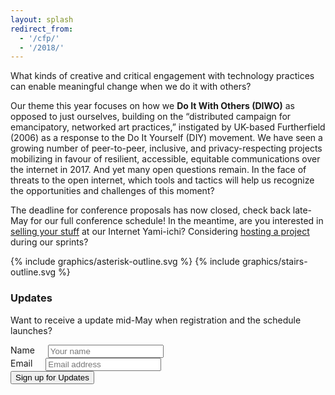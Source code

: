 ```yaml
---
layout: splash
redirect_from:
  - '/cfp/'
  - '/2018/'
---
```


What kinds of creative and critical engagement with technology practices can enable meaningful change when we do it with others?

Our theme this year focuses on how we **Do It With Others (DIWO)** as opposed to just ourselves, building on the “distributed campaign for emancipatory, networked art practices,” instigated by UK-based Furtherfield (2006) as a response to the Do It Yourself (DIY) movement. We have seen a growing number of peer-to-peer, inclusive, and privacy-respecting projects mobilizing in favour of resilient, accessible, equitable communications over the internet in 2017. And yet many open questions remain. In the face of threats to the open internet, which tools and tactics will help us recognize the opportunities and challenges of this moment?

The deadline for conference proposals has now closed, check back late-May for our full conference schedule! In the meantime, are you interested in [selling your stuff](/2018/kickoff-yami-ichi/) at our Internet Yami-ichi? Considering [hosting a project](/2018/sprints/) during our sprints?

{% include graphics/asterisk-outline.svg %}
{% include graphics/stairs-outline.svg %}

### Updates

Want to receive a update mid-May when registration and the schedule launches?

<form action="https://formspree.io/orga@ournetworks.ca" method="POST">
  <div class="row form-group">
    <div class="four columns">
      <label for="name">Name</label>
      <input type="text" id="name" class="input-text" name="name" placeholder="Your name">
    </div>
    <div class="four columns">
      <label for="email">Email</label>
      <input type="email" id="email" class="input-text" name="_replyto" placeholder="Email address" aria-required="true" required>
    </div>
  </div>
  <input type="submit" name="submit" value="Sign up for Updates" class="button button-primary">
  <input type="hidden" name="_format" value="plain">
  <input type="hidden" name="_subject" value="New SoON Sign Up">
  <input type="hidden" name="_next" value="//ournetworks.ca/?signup=confirmed">
</form>
